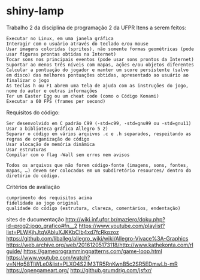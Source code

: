 # shiny-lamp
Trabalho 2 da disciplina de programação 2 da UFPR
Itens a serem feitos:

    Executar no Linux, em uma janela gráfica
    Interagir com o usuário através do teclado e/ou mouse
    Usar imagens coloridas (sprites), não somente formas geométricas (pode usar figuras prontas obtidas na Internet)
    Tocar sons nos principais eventos (pode usar sons prontos da Internet)
    Suportar ao menos três níveis com mapas, ações e/ou objetos diferentes
    Calcular a pontuação do jogador e manter um score persistente (salvo em disco) das melhores pontuações obtidas, apresentado ao usuário ao finalizar o jogo
    As teclas h ou F1 abrem uma tela de ajuda com as instruções do jogo, nome do autor e outras informações
    Ter um Easter Egg ou um cheat code (como o Código Konami)
    Executar a 60 FPS (frames per second)

Requisitos do código:

    Ser desenvolvido em C padrão C99 (-std=c99, -std=gnu99 ou -std=gnu11)
    Usar a biblioteca gráfica Allegro 5 2)
    Separar o código em vários arquivos .c e .h separados, respeitando as regras de organização de código
    Usar alocação de memória dinâmica
    Usar estruturas
    Compilar com o flag -Wall sem erros nem avisos
    
    Todos os arquivos que não forem código-fonte (imagens, sons, fontes, mapas, …) devem ser colocados em um subdiretório resources/ dentro do diretório do código.

Critérios de avaliação

    cumprimento dos requisitos acima
    fidelidade ao jogo original
    qualidade do código (estrutura, clareza, comentários, endentação)

sites de ducumentação
 http://wiki.inf.ufpr.br/maziero/doku.php?id=prog2:jogo_grafico#fn__2
 https://www.youtube.com/playlist?list=PLWKjhJtqVAbluXJKKbCIb4xd7fcRkpzoz
 https://github.com/liballeg/allegro_wiki/wiki/Allegro-Vivace%3A-Graphics
 https://web.archive.org/web/20161205173118/http://www.kathekonta.com/rlguide/
 https://gameprogrammingpatterns.com/game-loop.html
 https://www.youtube.com/watch?v=NHq58TlWLe0&list=PLXO4S2lM3TR5RnKwnB5c2SR5EDmwLb-mR
 https://opengameart.org/
 http://github.grumdrig.com/jsfxr/